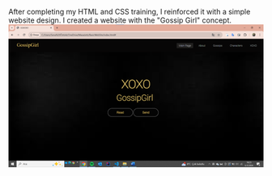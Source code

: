 After completing my HTML and CSS training, I reinforced it with a simple website design. I created a website with the "Gossip Girl" concept.
![image](Resim1.png)
